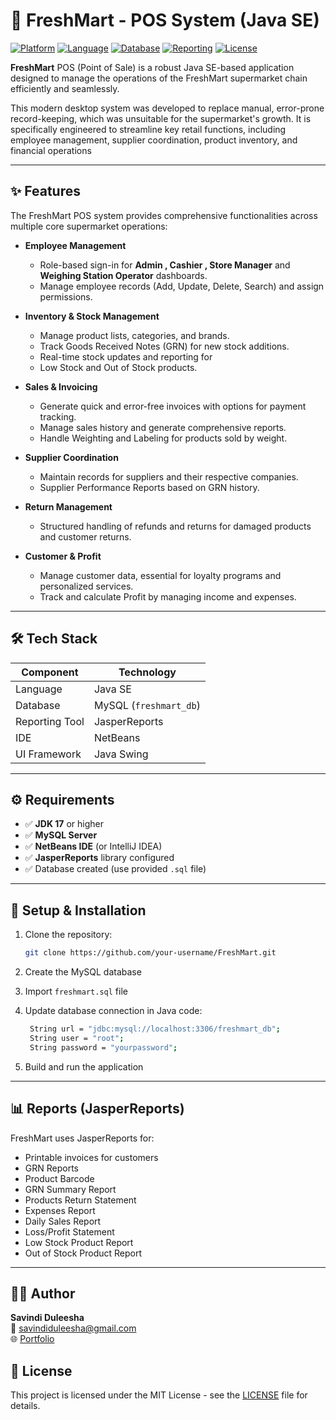# 🛒 FreshMart - POS System (Java SE)

[![Platform](https://img.shields.io/badge/platform-Desktop-blue)]()
[![Language](https://img.shields.io/badge/language-Java-orange)]()
[![Database](https://img.shields.io/badge/database-MySQL-green)]()
[![Reporting](https://img.shields.io/badge/reports-JasperReports-purple)]()
[![License](https://img.shields.io/badge/license-MIT-blue)]()

**FreshMart** POS (Point of Sale) is a robust Java SE-based application designed to manage the operations of the FreshMart supermarket chain efficiently and seamlessly.

This modern desktop system was developed to replace manual, error-prone record-keeping, which was unsuitable for the supermarket's growth. It is specifically engineered to streamline key retail functions, including employee management, supplier coordination, product inventory, and financial operations

----
## ✨ Features
The FreshMart POS system provides comprehensive functionalities across multiple core supermarket operations:

- **Employee Management**
    - Role-based sign-in for **Admin , Cashier , Store Manager** and **Weighing Station Operator**  dashboards.
    - Manage employee records (Add, Update, Delete, Search) and assign permissions.
  
- **Inventory & Stock Management**
    - Manage product lists, categories, and brands.
    - Track Goods Received Notes (GRN) for new stock additions.
    - Real-time stock updates and reporting for 
    - Low Stock and Out of Stock products.

- **Sales & Invoicing**
    - Generate quick and error-free invoices with options for payment tracking.
    - Manage sales history and generate comprehensive reports.
    - Handle Weighting and Labeling for products sold by weight.

- **Supplier Coordination**
    - Maintain records for suppliers and their respective companies.
    - Supplier Performance Reports based on GRN history.
      
- **Return Management**
    - Structured handling of refunds and returns for damaged products and customer returns.

- **Customer & Profit**
    - Manage customer data, essential for loyalty programs and personalized services.
    - Track and calculate Profit by managing income and expenses.

---

## 🛠️ Tech Stack

| Component | Technology |
|------------|-------------|
| Language | Java SE |
| Database | MySQL (`freshmart_db`) |
| Reporting Tool | JasperReports |
| IDE | NetBeans |
| UI Framework | Java Swing |

---

## ⚙️ Requirements

- ✅ **JDK 17** or higher  
- ✅ **MySQL Server**  
- ✅ **NetBeans IDE** (or IntelliJ IDEA)  
- ✅ **JasperReports** library configured  
- ✅ Database created (use provided `.sql` file)

---

## 🚀 Setup & Installation

1. Clone the repository:
   ```bash
   git clone https://github.com/your-username/FreshMart.git
   
2. Create the MySQL database
3. Import `freshmart.sql` file
4. Update database connection in Java code:

   ````bash
    String url = "jdbc:mysql://localhost:3306/freshmart_db";
    String user = "root";
    String password = "yourpassword";
   ````
5. Build and run the application

---

## 📊 Reports (JasperReports)
FreshMart uses JasperReports for:

- Printable invoices for customers
- GRN Reports
- Product Barcode
- GRN Summary Report
- Products Return Statement
- Expenses Report
- Daily Sales Report
- Loss/Profit Statement
- Low Stock Product Report
- Out of Stock Product Report

---

## 👩‍💻 Author
**Savindi Duleesha**  
📧 savindiduleesha@gmail.com  
🌐 [Portfolio](https://savindi2003.github.io/my-portfolio/)

## 📜 License
This project is licensed under the MIT License - see the [LICENSE](LICENSE) file for details.




